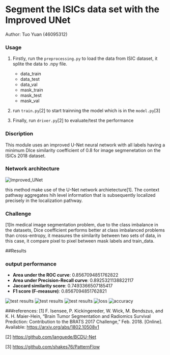 # Segment the ISICs data set with the Improved UNet
Author: Tuo Yuan (46095312) 

### Usage
1. Firstly, run the `preprocessing.py` to load the data from ISIC dataset, 
it splite the data to .npy file.

   - data_train
   - data_test
   - data_val
   - mask_train
   - mask_test
   - mask_val

1. run `train.py`[2] to start trainning the model which is in the `model.py`[3]

2. Finally, run `driver.py`[2] to evaluate/test the performance

### Discription
This module uses an improved U-Net neural network with 
all labels having a minimum DIce similarity coefficient 
of 0.8 for image segmenetation on the ISICs 2018 dataset.


### Network architecture
![Improved_UNet](output/Improved_UNet.jpg "Improved_UNet")

this method make use of the U-Net network archietecture[1]. 
The context pathway aggregates hih level information that is 
subsequently localized precisely in the localization pathway.

### Challenge
[1]In medical image segmentation problem, due to the class imbalance in the datasets, Dice coefficient performs better at class imbalanced problems than cross-entropy, it measures the similarity between two sets of data, in this case, it compare pixel to pixel between mask labels and train_data.

##Results

### output performance
- **Area under the ROC curve**: 0.8567094851762822
- **Area under Precision-Recall curve**: 0.8925321138822117
- **Jaccard similarity score**: 0.7493366507185417
- **F1 score (F-measure)**: 0.8567094851762821
  
![test results](output/sample_results.png "Sample results")
![test results](output/Precision_recall.png "Precision_recall")
![test results](output/ROC.png "ROC")
![loss](output/loss.png "loss")
![accuracy](output/accuracy.png "accuracy")

###references:
[1] F. Isensee, P. Kickingereder, W. Wick, M. Bendszus, and K. H. Maier-Hein, “Brain Tumor Segmentation
and Radiomics Survival Prediction: Contribution to the BRATS 2017 Challenge,” Feb. 2018. [Online].
Available: https://arxiv.org/abs/1802.10508v1

[2] https://github.com/languede/BCDU-Net

[3] https://github.com/shakes76/PatternFlow